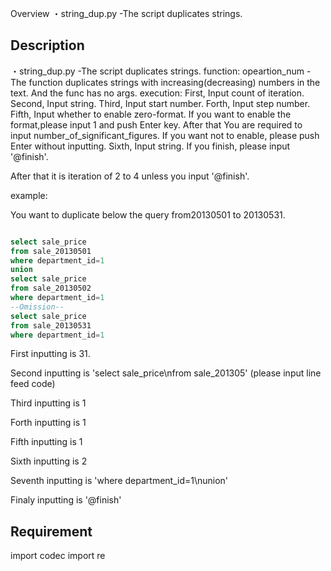 

Overview
・string_dup.py  -The script duplicates strings.


## Description
・string_dup.py  -The script duplicates strings.
  function:
  opeartion_num -The function duplicates strings with increasing(decreasing) numbers in the text.
                 And the func has no args.
  execution:
  First, Input count of iteration.
  Second, Input string.
  Third, Input start number.
  Forth, Input step number.
  Fifth, Input whether to enable zero-format.
  If you want to enable the format,please input 1 and push Enter key. After that You are required to input number_of_significant_figures.
  If you want not to enable, please push Enter without inputting.
  Sixth, Input string. If you finish, please input '@finish'.

  After that it is iteration of 2 to 4 unless you input '@finish'.


  example:

  You want to duplicate below the query from20130501 to 20130531.

  ```sql

  select sale_price
  from sale_20130501
  where department_id=1
  union
  select sale_price
  from sale_20130502
  where department_id=1
  --Omission--
  select sale_price
  from sale_20130531
  where department_id=1

```
  

  First inputting is 31.

  Second inputting is 'select sale_price\nfrom sale_201305'
  (please input line feed code)

  Third inputting is 1

  Forth inputting is 1

  Fifth inputting is 1

  Sixth inputting is 2

  Seventh inputting is 'where department_id=1\nunion'

  Finaly inputting is '@finish'

## Requirement
import codec
import re 
